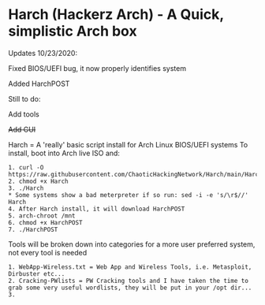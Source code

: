 # Harch (Hackerz Arch) - A Quick, simplistic Arch box

Updates 10/23/2020:

Fixed BIOS/UEFI bug, it now properly identifies system

Added HarchPOST

Still to do:

Add tools

~~Add GUI~~

Harch = A 'really' basic script install for Arch Linux BIOS/UEFI systems
  To install, boot into Arch live ISO and:
  
  
    1. curl -O https://raw.githubusercontent.com/ChaoticHackingNetwork/Harch/main/Harch
    2. chmod +x Harch
    3. ./Harch
    * Some systems show a bad meterpreter if so run: sed -i -e 's/\r$//' Harch 
    4. After Harch install, it will download HarchPOST
    5. arch-chroot /mnt
    6. chmod +x HarchPOST
    7. ./HarchPOST

Tools will be broken down into categories for a more user preferred system, not every tool is needed

    1. WebApp-Wireless.txt = Web App and Wireless Tools, i.e. Metasploit, Dirbuster etc...
    2. Cracking-PWlists = PW Cracking tools and I have taken the time to grab some very useful wordlists, they will be put in your /opt dir...
    3. 
